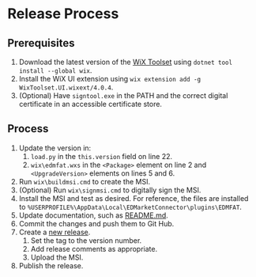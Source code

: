 # Release Process

## Prerequisites

1. Download the latest version of the [WiX Toolset](https://wixtoolset.org/releases/) using `dotnet tool install --global wix`.
2. Install the WiX UI extension using `wix extension add -g WixToolset.UI.wixext/4.0.4`.
4. (Optional) Have `signtool.exe` in the PATH and the correct digital certificate in an accessible certificate store.

## Process

1. Update the version in:
    1. `load.py` in the `this.version` field on line 22.
    2. `wix\edmfat.wxs` in the `<Package>` element on line 2 and `<UpgradeVersion>` elements on lines 5 and 6.
2. Run `wix\buildmsi.cmd` to create the MSI.
3. (Optional) Run `wix\signmsi.cmd` to digitally sign the MSI.
4. Install the MSI and test as desired. For reference, the files are installed to `%USERPROFILE%\AppData\Local\EDMarketConnector\plugins\EDMFAT`.
5. Update documentation, such as [README.md](../README.md).
6. Commit the changes and push them to Git Hub.
7. Create a [new release](https://github.com/anthonylangsworth/EDMFAT/releases/new).
    1. Set the tag to the version number.
    2. Add release comments as appropriate.
    3. Upload the MSI.
8. Publish the release.
